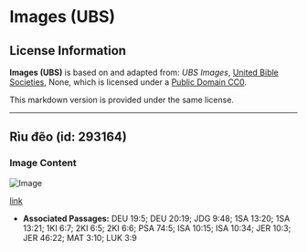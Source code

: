 # Images (UBS)

## License Information

**Images (UBS)** is based on and adapted from: _UBS Images_, [United Bible Societies](https://unitedbiblesocieties.org/), None, which is licensed under a [Public Domain CC0](https://creativecommons.org/public-domain/cc0/).

This markdown version is provided under the same license.



--------------------------------

## Rìu đẽo (id: 293164)

### Image Content

![Image](https://cdn.aquifer.bible/aquifer-content/resources/Media/WEB-0330_adze.jpg)

[link](https://cdn.aquifer.bible/aquifer-content/resources/Media/WEB-0330_adze.jpg)

* **Associated Passages:** DEU 19:5; DEU 20:19; JDG 9:48; 1SA 13:20; 1SA 13:21; 1KI 6:7; 2KI 6:5; 2KI 6:6; PSA 74:5; ISA 10:15; ISA 10:34; JER 10:3; JER 46:22; MAT 3:10; LUK 3:9


